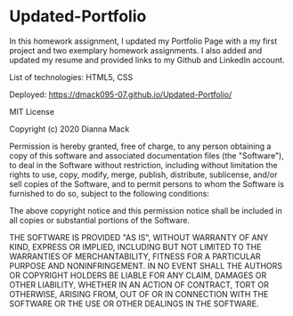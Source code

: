 # Updated-Portfolio

In this homework assignment, I updated my Portfolio Page with a my first project and two exemplary homework assignments. I also added and updated my resume and provided links to my Github and LinkedIn account.

List of technologies: HTML5, CSS

Deployed: https://dmack095-07.github.io/Updated-Portfolio/

MIT License

Copyright (c) 2020 Dianna Mack

Permission is hereby granted, free of charge, to any person obtaining a copy of this software and associated documentation files (the "Software"), to deal in the Software without restriction, including without limitation the rights to use, copy, modify, merge, publish, distribute, sublicense, and/or sell copies of the Software, and to permit persons to whom the Software is furnished to do so, subject to the following conditions:

The above copyright notice and this permission notice shall be included in all copies or substantial portions of the Software.

THE SOFTWARE IS PROVIDED "AS IS", WITHOUT WARRANTY OF ANY KIND, EXPRESS OR IMPLIED, INCLUDING BUT NOT LIMITED TO THE WARRANTIES OF MERCHANTABILITY, FITNESS FOR A PARTICULAR PURPOSE AND NONINFRINGEMENT. IN NO EVENT SHALL THE AUTHORS OR COPYRIGHT HOLDERS BE LIABLE FOR ANY CLAIM, DAMAGES OR OTHER LIABILITY, WHETHER IN AN ACTION OF CONTRACT, TORT OR OTHERWISE, ARISING FROM, OUT OF OR IN CONNECTION WITH THE SOFTWARE OR THE USE OR OTHER DEALINGS IN THE SOFTWARE.
